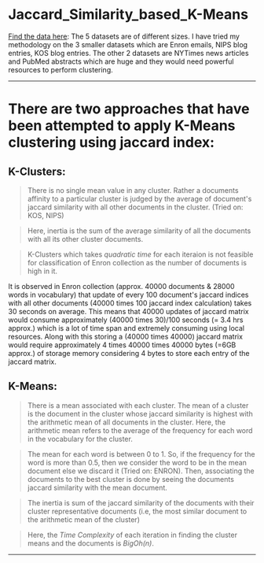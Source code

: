 # Jaccard_Similarity_based_K-Means 
[Find the data here](https://archive.ics.uci.edu/ml/datasets/Bag+of+Words): The 5 datasets are of different sizes. I have tried my methodology on the 3 smaller datasets which are Enron emails, NIPS blog entries, KOS blog entries. The other 2 datasets are NYTimes news articles and PubMed abstracts which are huge and they would need powerful resources to perform clustering.


----------------------------------------------------------

# There are two approaches that have been attempted to apply K-Means clustering using jaccard index:

## K-Clusters: 
> There is no single mean value in any cluster. Rather a documents affinity to a particular cluster is judged by the average of document's jaccard similarity with all other documents in the cluster. (Tried on: KOS, NIPS)

> Here, inertia is the sum of the average similarity of all the documents with all its other cluster documents.

> K-Clusters which takes *quadratic time* for each iteraion is not feasible for classification of Enron collection as the number of documents is high in it.

It is observed in Enron collection (approx. 40000 documents & 28000 words in vocabulary) that update of every 100 document's jaccard indices with all other documents (40000 times 100 jaccard index calculation) takes 30 seconds on average. This means that 40000 updates of jaccard matrix would consume approximately (40000 times 30)/100 seconds (= 3.4 hrs approx.) which is a lot of time span and extremely consuming using local resources. Along with this storing a (40000 times 40000) jaccard matrix would require approximately 4 times 40000 times 40000 bytes (=6GB approx.) of storage memory considering 4 bytes to store each entry of the jaccard matrix.

## K-Means: 
> There is a mean associated with each cluster. The mean of a cluster is the document in the cluster whose jaccard similarity is highest with the arithmetic mean of all documents in the cluster. Here, the arithmetic mean refers to the average of the frequency for each word in the vocabulary for the cluster. 

> The mean for each word is between 0 to 1. So, if the frequency for the word is more than 0.5, then we consider the word to be in the mean document else we discard it (Tried on: ENRON). Then, associating the documents to the best cluster is done by seeing the documents jaccard similarity with the mean document.

> The inertia is sum of the jaccard similarity of the documents with their cluster representative documents (i.e, the most similar document to the arithmetic mean of the cluster)

> Here, the *Time Complexity* of each iteration in finding the cluster means and the documents is *BigOh(n)*.
----------------------------------------------------------

